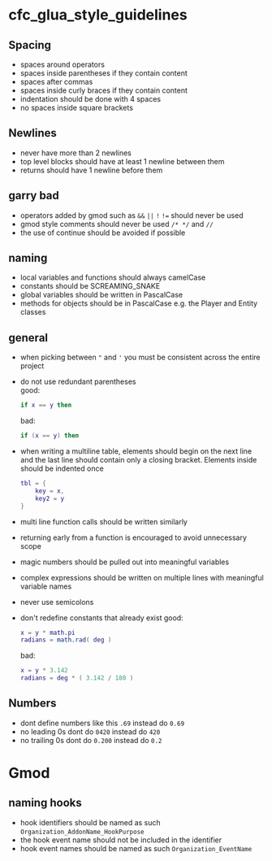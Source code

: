 # cfc_glua_style_guidelines

##  Spacing
- spaces around operators
- spaces inside parentheses if they contain content
- spaces after commas
- spaces inside curly braces if they contain content
- indentation should be done with 4 spaces
- no spaces inside square brackets

## Newlines
- never have more than 2 newlines
- top level blocks should have at least 1 newline between them
- returns should have 1 newline before them

## garry bad
- operators added by gmod such as `&&` `||` `!` `!=` should never be used
- gmod style comments should never be used `/* */` and `//`
- the use of continue should be avoided if possible

## naming
- local variables and functions should always camelCase
- constants should be SCREAMING_SNAKE
- global variables should be written in PascalCase
- methods for objects should be in PascalCase e.g. the Player and Entity classes

## general
- when picking between `"`  and `'` you must be consistent across the entire project
- do not use redundant parentheses  
  good: 
  ```lua
  if x == y then
  ```
  bad: 
  ```lua
  if (x == y) then
  ```

- when writing a multiline table, elements should begin on the next line and the last line should contain only a closing bracket. Elements inside should be indented once
  ```lua
  tbl = {
      key = x,
      key2 = y
  }
  ```
  
- multi line function calls should be written similarly 
- returning early from a function is encouraged to avoid unnecessary scope
- magic numbers should be pulled out into meaningful variables
- complex expressions should be written on multiple lines with meaningful variable names
- never use semicolons
- don't redefine constants that already exist
  good: 
  ```lua
  x = y * math.pi
  radians = math.rad( deg )
  ```
  bad:
  ```lua
  x = y * 3.142
  radians = deg * ( 3.142 / 180 )
  ```


## Numbers
- dont define numbers like this `.69` instead do `0.69`
- no leading 0s dont do `0420` instead do `420`
- no trailing 0s dont do `0.200` instead do `0.2`

# Gmod
## naming hooks
- hook identifiers should be named as such `Organization_AddonName_HookPurpose`
- the hook event name should not be included in the identifier
- hook event names should be named as such `Organization_EventName`

